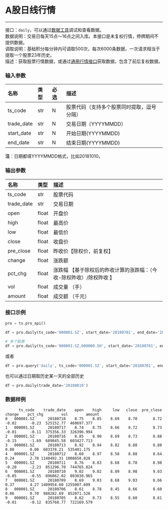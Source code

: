 # A股日线行情

---

接口：`daily`，可以通过[数据工具](https://tushare.pro/webclient/)调试和查看数据。  
数据说明：交易日每天15点～16点之间入库。本接口是未复权行情，停牌期间不提供数据。  
调取说明：基础积分每分钟内可调取500次，每次6000条数据，一次请求相当于提取一个股票23年历史。  
描述：获取股票行情数据，或通过[通用行情接口](https://tushare.pro/document/2?doc_id=109)获取数据，包含了前后复权数据。

### 输入参数

| 名称       | 类型 | 必选 | 描述                                       |
| :--------- | :--- | :--- | :----------------------------------------- |
| ts_code    | str  | N    | 股票代码（支持多个股票同时提取，逗号分隔） |
| trade_date | str  | N    | 交易日期（YYYYMMDD）                       |
| start_date | str  | N    | 开始日期(YYYYMMDD)                         |
| end_date   | str  | N    | 结束日期(YYYYMMDD)                         |

**注**：日期都填YYYYMMDD格式，比如20181010。

### 输出参数

| 名称       | 类型  | 描述                                                                 |
| :--------- | :---- | :------------------------------------------------------------------- |
| ts_code    | str   | 股票代码                                                             |
| trade_date | str   | 交易日期                                                             |
| open       | float | 开盘价                                                               |
| high       | float | 最高价                                                               |
| low        | float | 最低价                                                               |
| close      | float | 收盘价                                                               |
| pre_close  | float | 昨收价【除权价，前复权】                                             |
| change     | float | 涨跌额                                                               |
| pct_chg    | float | 涨跌幅 【基于除权后的昨收计算的涨跌幅：（今收-除权昨收）/除权昨收 】 |
| vol        | float | 成交量 （手）                                                        |
| amount     | float | 成交额 （千元）                                                      |

### 接口示例

```python
pro = ts.pro_api()

df = pro.daily(ts_code='000001.SZ', start_date='20180701', end_date='20180718')

# 多个股票
df = pro.daily(ts_code='000001.SZ,600000.SH', start_date='20180701', end_date='20180718')
````

或者

```python
df = pro.query('daily', ts_code='000001.SZ', start_date='20180701', end_date='20180718')
```

也可以通过日期取历史某一天的全部历史

```python
df = pro.daily(trade_date='20180810')
```

### 数据样例

```
      ts_code    trade_date    open    high     low   close  pre_close  change    pct_chg        vol        amount
0   000001.SZ      20180718    8.75    8.85    8.69    8.70       8.72   -0.02      -0.23  525152.77  460697.377
1   000001.SZ      20180717    8.74    8.75    8.66    8.72       8.73   -0.01      -0.11  375356.33  326396.994
2   000001.SZ      20180716    8.85    8.90    8.69    8.73       8.88   -0.15      -1.69  689845.58  603427.713
3   000001.SZ      20180713    8.92    8.94    8.82    8.88       8.88    0.00       0.00  603378.21  535401.175
4   000001.SZ      20180712    8.60    8.97    8.58    8.88       8.64    0.24       2.78 1140492.31 1008658.828
5   000001.SZ      20180711    8.76    8.83    8.68    8.78       8.98   -0.20      -2.23  851296.70  744765.824
6   000001.SZ      20180710    9.02    9.02    8.89    8.98       9.03   -0.05      -0.55  896862.02  803038.965
7   000001.SZ      20180709    8.69    9.03    8.68    9.03       8.66    0.37       4.27 1409954.60 1255007.609
8   000001.SZ      20180706    8.61    8.78    8.45    8.66       8.60    0.06       0.70  988282.69  852071.526
9   000001.SZ      20180705    8.62    8.73    8.55    8.60       8.61   -0.01      -0.12  835768.77  722169.579
```